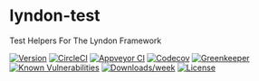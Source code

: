 lyndon-test
============

Test Helpers For The Lyndon Framework

[![Version](https://img.shields.io/npm/v/lyndon-test.svg)](https://npmjs.org/package/lyndon-test)
[![CircleCI](https://circleci.com/gh/lyndon/test/tree/master.svg?style=svg)](https://circleci.com/gh/lyndon/test/tree/master)
[![Appveyor CI](https://ci.appveyor.com/api/projects/status/github/lyndon/test?branch=master&svg=true)](https://ci.appveyor.com/project/benchlab/test/branch/master)
[![Codecov](https://codecov.io/gh/lyndon/test/branch/master/graph/badge.svg)](https://codecov.io/gh/lyndon/test)
[![Greenkeeper](https://badges.greenkeeper.io/lyndon/test.svg)](https://greenkeeper.io/)
[![Known Vulnerabilities](https://snyk.io/test/npm/lyndon-test/badge.svg)](https://snyk.io/test/npm/lyndon-test)
[![Downloads/week](https://img.shields.io/npm/dw/lyndon-test.svg)](https://npmjs.org/package/lyndon-test)
[![License](https://img.shields.io/npm/l/lyndon-test.svg)](https://github.com/lyndon/test/blob/master/package.json)
